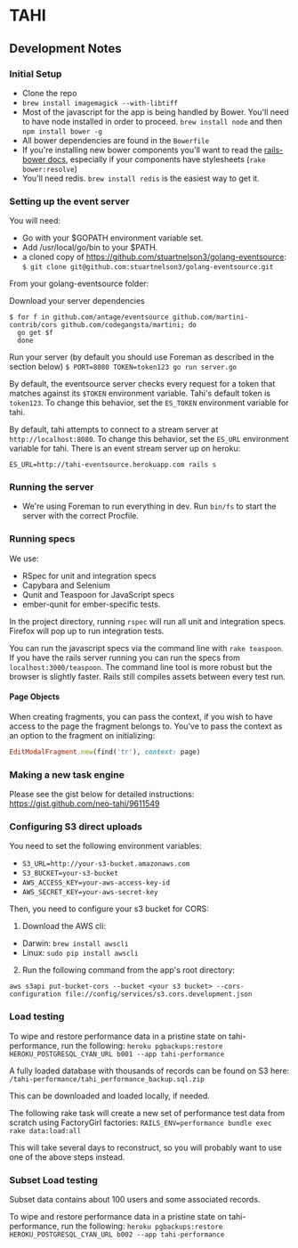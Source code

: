 # TAHI

## Development Notes

### Initial Setup

- Clone the repo
- `brew install imagemagick --with-libtiff`
- Most of the javascript for the app is being handled by Bower.  You'll need to have node installed
in order to proceed.  `brew install node` and then `npm install bower -g`
- All bower dependencies are found in the `Bowerfile`
- If you're installing new bower components you'll want to read the [rails-bower docs](https://github.com/42dev/bower-rails#rake-tasks), especially if 
your components have stylesheets (`rake bower:resolve`)
- You'll need redis.  `brew install redis` is the easiest way to get it.

### Setting up the event server

You will need:
- Go with your $GOPATH environment variable set.
- Add /usr/local/go/bin to your $PATH.
- a cloned copy of https://github.com/stuartnelson3/golang-eventsource: 
  `$ git clone git@github.com:stuartnelson3/golang-eventsource.git`

From your golang-eventsource folder:

Download your server dependencies
```
$ for f in github.com/antage/eventsource github.com/martini-contrib/cors github.com/codegangsta/martini; do
  go get $f
  done
```

Run your server (by default you should use Foreman as described in the section below)
`$ PORT=8080 TOKEN=token123 go run server.go`

By default, the eventsource server checks every request for a token that matches against its `$TOKEN` environment variable. Tahi's default token is `token123`. To change this behavior, set the `ES_TOKEN` environment variable for tahi.

By default, tahi attempts to connect to a stream server at `http://localhost:8080`. To change this behavior, set the `ES_URL` environment variable for tahi. There is an event stream server up on heroku:

```
ES_URL=http://tahi-eventsource.herokuapp.com rails s
```

### Running the server

- We're using Foreman to run everything in dev.  Run `bin/fs` to start the server with the correct Procfile.

### Running specs

We use:

- RSpec for unit and integration specs
- Capybara and Selenium
- Qunit and Teaspoon for JavaScript specs
- ember-qunit for ember-specific tests.

In the project directory, running `rspec` will run all unit and integration
specs. Firefox will pop up to run integration tests.

You can run the javascript specs via the command line with `rake teaspoon`.  If you have the rails server
running you can run the specs from `localhost:3000/teaspoon`.  The command line tool is more robust but the browser is slightly faster.
Rails still compiles assets between every test run.

#### Page Objects

When creating fragments, you can pass the context, if you wish to have access to the page the fragment belongs to. You've to pass the context as an option to the fragment on initializing:

```ruby
EditModalFragment.new(find('tr'), context: page)
```

### Making a new task engine

Please see the gist below for detailed instructions:
https://gist.github.com/neo-tahi/9611549

### Configuring S3 direct uploads

You need to set the following environment variables:

- `S3_URL=http://your-s3-bucket.amazonaws.com`
- `S3_BUCKET=your-s3-bucket`
- `AWS_ACCESS_KEY=your-aws-access-key-id`
- `AWS_SECRET_KEY=your-aws-secret-key`

Then, you need to configure your s3 bucket for CORS:

1. Download the AWS cli: 
  - Darwin: `brew install awscli`
  - Linux: `sudo pip install awscli`
2. Run the following command from the app's root directory:
```
aws s3api put-bucket-cors --bucket <your s3 bucket> --cors-configuration file://config/services/s3.cors.development.json
```

### Load testing

To wipe and restore performance data in a pristine state on tahi-performance, run the following:
```heroku pgbackups:restore HEROKU_POSTGRESQL_CYAN_URL b001 --app tahi-performance```

A fully loaded database with thousands of records can be found on S3 here:
```/tahi-performance/tahi_performance_backup.sql.zip```

This can be downloaded and loaded locally, if needed.

The following rake task will create a new set of performance test data from scratch using FactoryGirl factories:
```RAILS_ENV=performance bundle exec rake data:load:all```

This will take several days to reconstruct, so you will probably want to use one of the above steps instead.

### Subset Load testing

Subset data contains about 100 users and some associated records.

To wipe and restore performance data in a pristine state on tahi-performance, run the following:
```heroku pgbackups:restore HEROKU_POSTGRESQL_CYAN_URL b002 --app tahi-performance```
